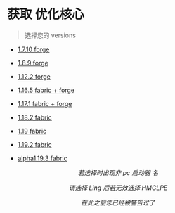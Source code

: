 # 获取 优化核心

> 选择您的 versions

- [1.7.10 forge](1.7.10.md)

- [1.8.9 forge](1.8.9.md)

- [1.12.2 forge](1.12.2.md)

- [1.16.5 fabric + forge](1.16.5.md)

- [1.17.1 fabric + forge](1.17.1.md)

- [1.18.2 fabric](1.18.2.md)

- [1.19 fabric](1.19.md)

- [1.19.2 fabric](1.19.2.md)

- [alpha1.19.3 fabric](1.19.3.md)

*<p align="center">若选择时出现非 pc 启动器 名</p>*

*<p align="center">请选择 Ling 后若无效选择 HMCLPE</p>*

*<p align="center">在此之前您已经被警告过了</p>*